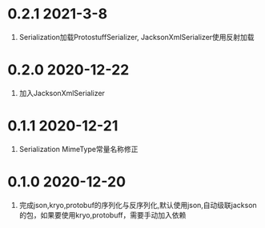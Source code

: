 # 0.2.1 2021-3-8
1. Serialization加载ProtostuffSerializer, JacksonXmlSerializer使用反射加载

# 0.2.0 2020-12-22
1. 加入JacksonXmlSerializer

# 0.1.1 2020-12-21
1. Serialization MimeType常量名称修正

# 0.1.0 2020-12-20
1. 完成json,kryo,protobuf的序列化与反序列化,默认使用json,自动级联jackson的包，如果要使用kryo,protobuff，需要手动加入依赖